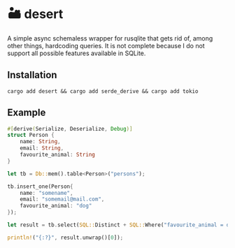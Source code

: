 # 🏜️ desert
A simple async schemaless wrapper for rusqlite that gets rid of, among other things, hardcoding queries. It is not complete because I do not support all possible features available in SQLite.

## Installation
```
cargo add desert && cargo add serde_derive && cargo add tokio
``` 

## Example
```rust
#[derive(Serialize, Deserialize, Debug)]
struct Person {
    name: String,
    email: String,
    favourite_animal: String
}

let tb = Db::mem().table<Person>("persons");

tb.insert_one(Person{
    name: "somename",
    email: "somemail@mail.com",
    favourite_animal: "dog"
});

let result = tb.select(SQL::Distinct + SQL::Where("favourite_animal = dog")).await?;

println!("{:?}", result.unwrap()[0]);
```
